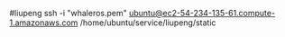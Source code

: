#liupeng
ssh -i "whaleros.pem" ubuntu@ec2-54-234-135-61.compute-1.amazonaws.com
/home/ubuntu/service/liupeng/static